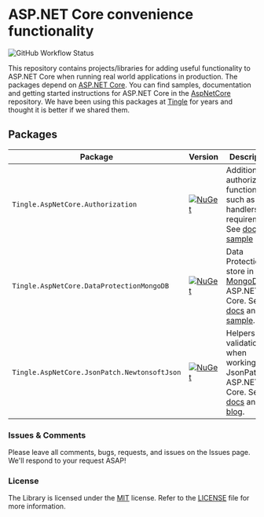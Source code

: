 # ASP.NET Core convenience functionality

![GitHub Workflow Status](https://img.shields.io/github/workflow/status/tinglesoftware/dotnet-aspnetcore/Build%20and%20Publish?style=flat-square)

This repository contains projects/libraries for adding useful functionality to ASP.NET Core when running real world applications in production. The packages depend on [ASP.NET Core](https://github.com/dotnet/aspnetcore). You can find samples, documentation and getting started instructions for ASP.NET Core in the [AspNetCore](https://github.com/dotnet/aspnetcore) repository. We have been using this packages at [Tingle](https://tingle.software) for years and thought it is better if we shared them.

## Packages

|Package|Version|Description|
|--|--|--|
|`Tingle.AspNetCore.Authorization`|[![NuGet](https://img.shields.io/nuget/v/Tingle.AspNetCore.Authorization.svg)](https://www.nuget.org/packages/Tingle.AspNetCore.Authorization/)|Additional authorization functionality such as handlers and requirements. See [docs](./src/Tingle.AspNetCore.Authorization/README.md) and [sample](./samples/AuthorizationSample)|
|`Tingle.AspNetCore.DataProtectionMongoDB`|[![NuGet](https://img.shields.io/nuget/v/Tingle.AspNetCore.DataProtectionMongoDB.svg)](https://www.nuget.org/packages/Tingle.AspNetCore.DataProtectionMongoDB/)|Data Protection store in [MongoDB](https://mongodb.com) for ASP.NET Core. See [docs](./src/Tingle.AspNetCore.DataProtectionMongoDB/README.md) and [sample](./samples/DataProtectionMongoDBSample).|
|`Tingle.AspNetCore.JsonPatch.NewtonsoftJson`|[![NuGet](https://img.shields.io/nuget/v/Tingle.AspNetCore.JsonPatch.NewtonsoftJson.svg)](https://www.nuget.org/packages/Tingle.AspNetCore.JsonPatch.NewtonsoftJson/)|Helpers for validation when working with JsonPatch in ASP.NET Core. See [docs](./src/Tingle.AspNetCore.JsonPatch.NewtonsoftJson/README.md) and [blog](https://medium.com/swlh/immutable-properties-with-json-patch-in-aspnet-core-25185f493ea8).|

### Issues &amp; Comments

Please leave all comments, bugs, requests, and issues on the Issues page. We'll respond to your request ASAP!

### License

The Library is licensed under the [MIT](http://www.opensource.org/licenses/mit-license.php "Read more about the MIT license form") license. Refer to the [LICENSE](./LICENSE) file for more information.
